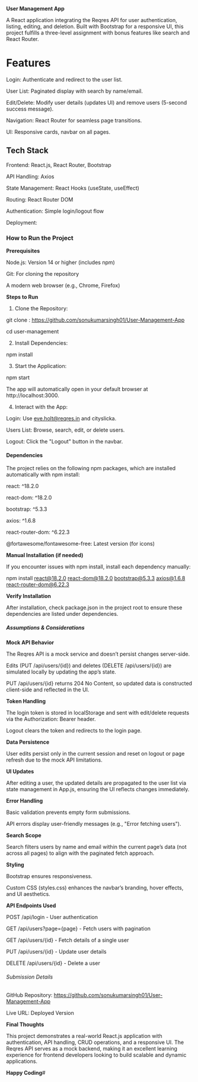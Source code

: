 **User Management App**

A React application integrating the Reqres API for user authentication, listing, editing, and deletion. Built with Bootstrap for a responsive UI, this project fulfills a three-level assignment with bonus features like search and React Router.

# Features 

Login: Authenticate and redirect to the user list.

User List: Paginated display with search by name/email.

Edit/Delete: Modify user details (updates UI) and remove users (5-second success message).

Navigation: React Router for seamless page transitions.

UI: Responsive cards, navbar on all pages.

## Tech Stack

Frontend: React.js, React Router, Bootstrap

API Handling: Axios

State Management: React Hooks (useState, useEffect)

Routing: React Router DOM

Authentication: Simple login/logout flow

Deployment: 

### How to Run the Project

**Prerequisites**

Node.js: Version 14 or higher (includes npm)

Git: For cloning the repository

A modern web browser (e.g., Chrome, Firefox)

**Steps to Run**

1. Clone the Repository:

git clone : https://github.com/sonukumarsingh01/User-Management-App

cd user-management

2. Install Dependencies:

npm install

3. Start the Application:

npm start

The app will automatically open in your default browser at http://localhost:3000.

4. Interact with the App:

Login: Use eve.holt@reqres.in and cityslicka.

Users List: Browse, search, edit, or delete users.

Logout: Click the "Logout" button in the navbar.

#### Dependencies

The project relies on the following npm packages, which are installed automatically with npm install:

react: ^18.2.0

react-dom: ^18.2.0

bootstrap: ^5.3.3

axios: ^1.6.8

react-router-dom: ^6.22.3

@fortawesome/fontawesome-free: Latest version (for icons)

**Manual Installation (if needed)**

If you encounter issues with npm install, install each dependency manually:

npm install react@18.2.0 react-dom@18.2.0 bootstrap@5.3.3 axios@1.6.8 react-router-dom@6.22.3

**Verify Installation**

After installation, check package.json in the project root to ensure these dependencies are listed under dependencies.

##### Assumptions & Considerations

**Mock API Behavior**

The Reqres API is a mock service and doesn’t persist changes server-side.

Edits (PUT /api/users/{id}) and deletes (DELETE /api/users/{id}) are simulated locally by updating the app’s state.

PUT /api/users/{id} returns 204 No Content, so updated data is constructed client-side and reflected in the UI.

**Token Handling**

The login token is stored in localStorage and sent with edit/delete requests via the Authorization: Bearer header.

Logout clears the token and redirects to the login page.

**Data Persistence**

User edits persist only in the current session and reset on logout or page refresh due to the mock API limitations.

**UI Updates**

After editing a user, the updated details are propagated to the user list via state management in App.js, ensuring the UI reflects changes immediately.

**Error Handling**

Basic validation prevents empty form submissions.

API errors display user-friendly messages (e.g., "Error fetching users").

**Search Scope**

Search filters users by name and email within the current page’s data (not across all pages) to align with the paginated fetch approach.

**Styling**

Bootstrap ensures responsiveness.

Custom CSS (styles.css) enhances the navbar’s branding, hover effects, and UI aesthetics.

**API Endpoints Used**

POST /api/login - User authentication

GET /api/users?page={page} - Fetch users with pagination

GET /api/users/{id} - Fetch details of a single user

PUT /api/users/{id} - Update user details

DELETE /api/users/{id} - Delete a user

###### Submission Details

GitHub Repository: https://github.com/sonukumarsingh01/User-Management-App

Live URL: Deployed Version


**Final Thoughts**

This project demonstrates a real-world React.js application with authentication, API handling, CRUD operations, and a responsive UI. The Reqres API serves as a mock backend, making it an excellent learning experience for frontend developers looking to build scalable and dynamic applications.

**Happy Coding**# 
 
 
